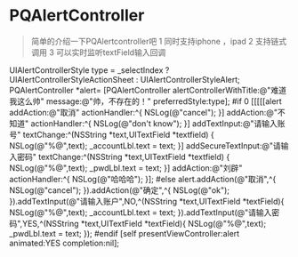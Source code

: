 # PQAlertController

> 简单的介绍一下PQAlertcontroller吧
1 同时支持iphone ，ipad 
2 支持链式调用
3 可以实时监听textField输入回调

 UIAlertControllerStyle type = _selectIndex ?UIAlertControllerStyleActionSheet : UIAlertControllerStyleAlert;
    PQAlertController *alert= [PQAlertController alertControllerWithTitle:@"难道我这么帅" message:@"帅，不存在的！" preferredStyle:type];
#if 0
    [[[[[alert addAction:@"取消" actionHandler:^{
        NSLog(@"cancel");
    }] addAction:@"不知道" actionHandler:^{
        NSLog(@"don't know");
    }] addTextInput:@"请输入账号" textChange:^(NSString *text,UITextField *textfield) {
        NSLog(@"%@",text);
        _accountLbl.text = text;
    }] addSecureTextInput:@"请输入密码" textChange:^(NSString *text,UITextField *textfield) {
        NSLog(@"%@",text);
        _pwdLbl.text = text;
    }] addAction:@"刘辟" actionHandler:^{
        NSLog(@"哈哈哈");
    }];
#else
    alert.addAction(@"取消",^{
        NSLog(@"cancel");
    }).addAction(@"确定",^{
        NSLog(@"ok");
    }).addTextInput(@"请输入账户",NO,^(NSString *text,UITextField *textField){
        NSLog(@"%@",text);
        _accountLbl.text = text;
    }).addTextInput(@"请输入密码",YES,^(NSString *text,UITextField *textField){
        NSLog(@"%@",text);
        _pwdLbl.text = text;
    });
#endif
    [self presentViewController:alert animated:YES completion:nil];
